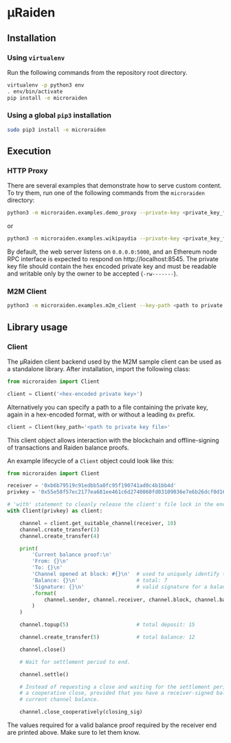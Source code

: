 # µRaiden

## Installation

### Using `virtualenv`

Run the following commands from the repository root directory.

```bash
virtualenv -p python3 env
. env/bin/activate
pip install -e microraiden
```

### Using a global `pip3` installation

```bash
sudo pip3 install -e microraiden
```

## Execution

### HTTP Proxy
There are several examples that demonstrate how to serve custom content. To try them, run one of the following commands from the `microraiden` directory:
```bash
python3 -m microraiden.examples.demo_proxy --private-key <private_key_file> start
```
or
```bash
python3 -m microraiden.examples.wikipaydia --private-key <private_key_file> start
```
By default, the web server listens on `0.0.0.0:5000`, and an Ethereum node RPC interface is expected to respond on http://localhost:8545. The private key file should contain the hex encoded private key and must be readable and writable only by the owner to be accepted (`-rw-------`).

### M2M Client
```bash
python3 -m microraiden.examples.m2m_client --key-path <path to private key file>
```

## Library usage

### Client
The µRaiden client backend used by the M2M sample client can be used as a standalone library. After installation, import the following class:
```python
from microraiden import Client

client = Client('<hex-encoded private key>')
```

Alternatively you can specify a path to a file containing the private key, again in a hex-encoded format, with or without a leading `0x` prefix.
```python
client = Client(key_path='<path to private key file>'
```

This client object allows interaction with the blockchain and offline-signing of transactions and Raiden balance proofs.

An example lifecycle of a `Client` object could look like this:

```python
from microraiden import Client

receiver = '0xb6b79519c91edbb5a0fc95f190741ad0c4b1bb4d'
privkey = '0x55e58f57ec2177ea681ee461c6d2740060fd03109036e7e6b26dcf0d16a28169'

# 'with' statement to cleanly release the client's file lock in the end.
with Client(privkey) as client:

    channel = client.get_suitable_channel(receiver, 10)
    channel.create_transfer(3)
    channel.create_transfer(4)

    print(
        'Current balance proof:\n'
        'From: {}\n'
        'To: {}\n'
        'Channel opened at block: #{}\n'  # used to uniquely identify this channel
        'Balance: {}\n'                   # total: 7
        'Signature: {}\n'                 # valid signature for a balance of 7 on this channel
        .format(
            channel.sender, channel.receiver, channel.block, channel.balance, channel.balance_sig
        )
    )

    channel.topup(5)                      # total deposit: 15

    channel.create_transfer(5)            # total balance: 12

    channel.close()

    # Wait for settlement period to end.

    channel.settle()

    # Instead of requesting a close and waiting for the settlement period to end, you can also perform
    # a cooperative close, provided that you have a receiver-signed balance proof that matches your
    # current channel balance.

    channel.close_cooperatively(closing_sig)
```

The values required for a valid balance proof required by the receiver end are printed above. Make sure to let them know.
